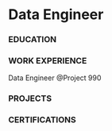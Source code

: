 # Data Engineer

### EDUCATION

### WORK EXPERIENCE
Data Engineer @Project 990

### PROJECTS

### CERTIFICATIONS


